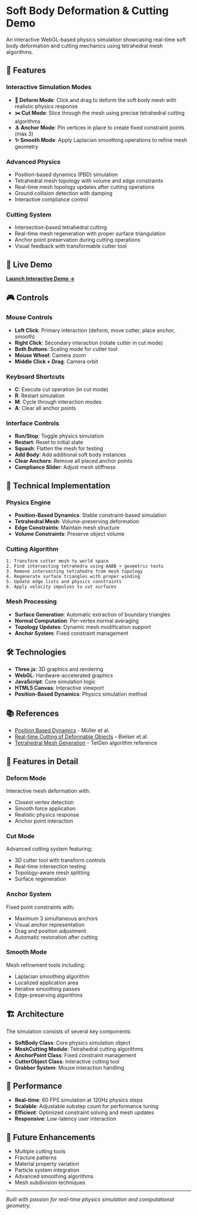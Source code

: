 # Soft Body Deformation & Cutting Demo

An interactive WebGL-based physics simulation showcasing real-time soft body deformation and cutting mechanics using tetrahedral mesh algorithms.

## 🎯 Features

### Interactive Simulation Modes
- **🎯 Deform Mode**: Click and drag to deform the soft body mesh with realistic physics response
- **✂️ Cut Mode**: Slice through the mesh using precise tetrahedral cutting algorithms
- **⚓ Anchor Mode**: Pin vertices in place to create fixed constraint points (max 3)
- **✨ Smooth Mode**: Apply Laplacian smoothing operations to refine mesh geometry

### Advanced Physics
- Position-based dynamics (PBD) simulation
- Tetrahedral mesh topology with volume and edge constraints
- Real-time mesh topology updates after cutting operations
- Ground collision detection with damping
- Interactive compliance control

### Cutting System
- Intersection-based tetrahedral cutting
- Real-time mesh regeneration with proper surface triangulation
- Anchor point preservation during cutting operations
- Visual feedback with transformable cutter tool

## 🚀 Live Demo

[**Launch Interactive Demo →**](demo.html)

## 🎮 Controls

### Mouse Controls
- **Left Click**: Primary interaction (deform, move cutter, place anchor, smooth)
- **Right Click**: Secondary interaction (rotate cutter in cut mode)
- **Both Buttons**: Scaling mode for cutter tool
- **Mouse Wheel**: Camera zoom
- **Middle Click + Drag**: Camera orbit

### Keyboard Shortcuts
- **C**: Execute cut operation (in cut mode)
- **R**: Restart simulation
- **M**: Cycle through interaction modes
- **A**: Clear all anchor points

### Interface Controls
- **Run/Stop**: Toggle physics simulation
- **Restart**: Reset to initial state
- **Squash**: Flatten the mesh for testing
- **Add Body**: Add additional soft body instances
- **Clear Anchors**: Remove all placed anchor points
- **Compliance Slider**: Adjust mesh stiffness

## 🔧 Technical Implementation

### Physics Engine
- **Position-Based Dynamics**: Stable constraint-based simulation
- **Tetrahedral Mesh**: Volume-preserving deformation
- **Edge Constraints**: Maintain mesh structure
- **Volume Constraints**: Preserve object volume

### Cutting Algorithm
```
1. Transform cutter mesh to world space
2. Find intersecting tetrahedra using AABB + geometric tests
3. Remove intersecting tetrahedra from mesh topology
4. Regenerate surface triangles with proper winding
5. Update edge lists and physics constraints
6. Apply velocity impulses to cut surfaces
```

### Mesh Processing
- **Surface Generation**: Automatic extraction of boundary triangles
- **Normal Computation**: Per-vertex normal averaging
- **Topology Updates**: Dynamic mesh modification support
- **Anchor System**: Fixed constraint management

## 🛠️ Technologies

- **Three.js**: 3D graphics and rendering
- **WebGL**: Hardware-accelerated graphics
- **JavaScript**: Core simulation logic
- **HTML5 Canvas**: Interactive viewport
- **Position-Based Dynamics**: Physics simulation method

## 📚 References

- [Position Based Dynamics](https://matthias-research.github.io/pages/publications/posBasedDyn.pdf) - Müller et al.
- [Real-time Cutting of Deformable Objects](https://www.cs.cmu.edu/~baraff/papers/sig03.pdf) - Bielser et al.
- [Tetrahedral Mesh Generation](https://www.tetgen.org/) - TetGen algorithm reference

## 🎨 Features in Detail

### Deform Mode
Interactive mesh deformation with:
- Closest vertex detection
- Smooth force application
- Realistic physics response
- Anchor point interaction

### Cut Mode
Advanced cutting system featuring:
- 3D cutter tool with transform controls
- Real-time intersection testing
- Topology-aware mesh splitting
- Surface regeneration

### Anchor System
Fixed point constraints with:
- Maximum 3 simultaneous anchors
- Visual anchor representation
- Drag and position adjustment
- Automatic restoration after cutting

### Smooth Mode
Mesh refinement tools including:
- Laplacian smoothing algorithm
- Localized application area
- Iterative smoothing passes
- Edge-preserving algorithms

## 🏗️ Architecture

The simulation consists of several key components:

- **SoftBody Class**: Core physics simulation object
- **MeshCutting Module**: Tetrahedral cutting algorithms
- **AnchorPoint Class**: Fixed constraint management
- **CutterObject Class**: Interactive cutting tool
- **Grabber System**: Mouse interaction handling

## 🎯 Performance

- **Real-time**: 60 FPS simulation at 120Hz physics steps
- **Scalable**: Adjustable substep count for performance tuning
- **Efficient**: Optimized constraint solving and mesh updates
- **Responsive**: Low-latency user interaction

## 🔮 Future Enhancements

- Multiple cutting tools
- Fracture patterns
- Material property variation
- Particle system integration
- Advanced smoothing algorithms
- Mesh subdivision techniques

---

*Built with passion for real-time physics simulation and computational geometry.*